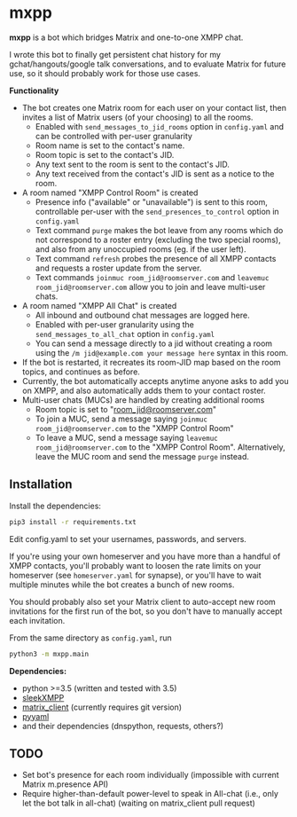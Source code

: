 # mxpp

**mxpp** is a bot which bridges Matrix and one-to-one XMPP chat.

I wrote this bot to finally get persistent chat history for my
gchat/hangouts/google talk conversations, and to evaluate Matrix
for future use, so it should probably work for those use cases.


**Functionality**

* The bot creates one Matrix room for each user on your contact list,
then invites a list of Matrix users (of your choosing) to all the rooms.
    - Enabled with ```send_messages_to_jid_rooms``` option in ```config.yaml```
      and can be controlled with per-user granularity
    - Room name is set to the contact's name.
    - Room topic is set to the contact's JID.
    - Any text sent to the room is sent to the contact's JID.
    - Any text received from the contact's JID is sent as a notice
      to the room.
* A room named "XMPP Control Room" is created
    - Presence info ("available" or "unavailable") is sent to this room,
      controllable per-user with the ```send_presences_to_control``` option
      in ```config.yaml```
    - Text command ```purge``` makes the bot leave from any rooms which do
      not correspond to a roster entry (excluding the two special rooms),
      and also from any unoccupied rooms (eg. if the user left).
    - Text command ```refresh``` probes the presence of all XMPP contacts
      and requests a roster update from the server.
    - Text commands ```joinmuc room_jid@roomserver.com``` and ```leavemuc room_jid@roomserver.com```
      allow you to join and leave multi-user chats.
* A room named "XMPP All Chat" is created
    - All inbound and outbound chat messages are logged here.
    - Enabled with per-user granularity using the ```send_messages_to_all_chat```
      option in ```config.yaml```
    - You can send a message directly to a jid without creating a room using
      the ```/m jid@example.com your message here``` syntax in this room.
* If the bot is restarted, it recreates its room-JID map based on the
  room topics, and continues as before.
* Currently, the bot automatically accepts anytime anyone asks to add
  you on XMPP, and also automatically adds them to your contact roster.
* Multi-user chats (MUCs) are handled by creating additional rooms
    - Room topic is set to "<groupchat>room_jid@roomserver.com"
    - To join a MUC, send a message saying ```joinmuc room_jid@roomserver.com```
      to the "XMPP Control Room"
    - To leave a MUC, send a message saying ```leavemuc room_jid@roomserver.com```
      to the "XMPP Control Room". Alternatively, leave the MUC room and send the message
      ```purge``` instead.


## Installation
Install the dependencies:
```bash
pip3 install -r requirements.txt
```

Edit config.yaml to set your usernames, passwords, and servers.

If you're using your own homeserver and you have more than a handful of
 XMPP contacts, you'll probably want to loosen the rate limits on your
 homeserver (see ```homeserver.yaml``` for synapse), or you'll have to
 wait multiple minutes while the bot creates a bunch of new rooms.

You should probably also set your Matrix client to auto-accept new room
 invitations for the first run of the bot, so you don't have to
 manually accept each invitation.

From the same directory as ```config.yaml```, run
```bash
python3 -m mxpp.main
```

**Dependencies:**

* python >=3.5 (written and tested with 3.5)
* [sleekXMPP](https://pypi.python.org/pypi/sleekxmpp/1.3.1)
* [matrix_client](https://github.com/matrix-org/matrix-python-sdk)
  (currently requires git version)
* [pyyaml](https://pypi.python.org/pypi/PyYAML/3.12)
* and their dependencies (dnspython, requests, others?)


## TODO

* Set bot's presence for each room individually
 (impossible with current Matrix m.presence API)
* Require higher-than-default power-level to speak in All-chat (i.e.,
only let the bot talk in all-chat)
 (waiting on matrix_client pull request)
